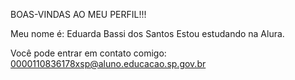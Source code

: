 BOAS-VINDAS AO MEU PERFIL!!! 

Meu nome é: Eduarda Bassi dos Santos
Estou estudando na Alura.

Você pode entrar em contato comigo:
0000110836178xsp@aluno.educacao.sp.gov.br
